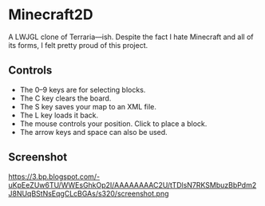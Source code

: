 # Minecraft2D
A LWJGL clone of Terraria—ish.
Despite the fact I hate Minecraft and all of its forms, I felt pretty proud of this project. 
## Controls
 - The 0–9 keys are for selecting blocks.
 - The C key clears the board.
 - The S key saves your map to an XML file.
 - The L key loads it back.
 - The mouse controls your position. Click to place a block.
 - The arrow keys and space can also be used.

## Screenshot
https://3.bp.blogspot.com/-uKpEeZUw6TU/WWEsGhkOp2I/AAAAAAAAC2U/tTDlsN7RKSMbuzBbPdm2J8NUqBStNsEqgCLcBGAs/s320/screenshot.png
